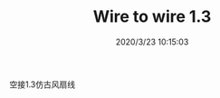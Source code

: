 ﻿---
layout: post 
title: Wire to wire 1.3
tags: MX30
categories: wire-harness
overview: 
series: 
part_number: KR28
thumb_img: static/202003/294-thumb-20200323181541.jpg
image: static/202003/294-20200323181541.jpg
date: 2020/3/23 10:15:03
---


空接1.3仿古风扇线
